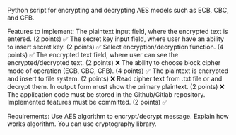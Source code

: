 Python script for encrypting and decrypting AES models such as ECB, CBC, and CFB.

Features to implement:
The plaintext input field, where the encrypted text is entered. (2 points) ✅
The secret key input field, where user have an ability to insert secret key. (2 points) ✅
Select encryption/decryption function. (4 points) ✅
The encrypted text field, where user can see the encrypted/decrypted text. (2 points) ❌
The ability to choose block cipher mode of operation (ECB, CBC, CFB). (4 points) ✅
The plaintext is encrypted and insert to file system. (2 points) ❌
Read cipher text from .txt file or and decrypt them. In output form must show the primary plaintext. (2 points) ❌
The application code must be stored in the Github/Gitlab repository. Implemented features must be committed. (2 points) ✅

Requirements:
Use AES algorithm to encrypt/decrypt message. Explain how works algorithm. You can use cryptography library.
